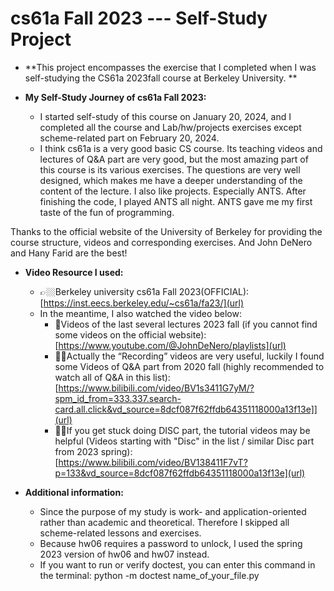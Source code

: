 # cs61a Fall 2023 --- Self-Study Project
- **This project encompasses the exercise that I completed when I was self-studying the CS61a 2023fall course at Berkeley University. **




- **My Self-Study Journey of cs61a Fall 2023:**
  - I started self-study of this course on January 20, 2024, and I completed all the course and Lab/hw/projects exercises except scheme-related part on February 20, 2024.
  - I think cs61a is a very good basic CS course. Its teaching videos and lectures of Q&A part are very good, but the most amazing part of this course is its various exercises. The questions are very well designed, which makes me have a deeper understanding of the content of the lecture. I also like projects. Especially ANTS. After finishing the code, I played ANTS all night. ANTS gave me my first taste of the fun of programming.

Thanks to the official website of the University of Berkeley for providing the course structure, videos and corresponding exercises. And John DeNero and Hany Farid are the best!

 
- **Video Resource I used:**
  - 👉🏼Berkeley university cs61a Fall 2023(OFFICIAL):[https://inst.eecs.berkeley.edu/~cs61a/fa23/](url)
  - In the meantime, I also watched the video below:
    - 🦾Videos of the last several lectures 2023 fall (if you cannot find some videos on the official website): [https://www.youtube.com/@JohnDeNero/playlists](url)
    - 👍🏼Actually the “Recording” videos are very useful, luckily I found some Videos of Q&A part from 2020 fall (highly recommended to watch all of Q&A in this list): [https://www.bilibili.com/video/BV1s3411G7yM/?spm_id_from=333.337.search-card.all.click&vd_source=8dcf087f62ffdb64351118000a13f13e]](url)
    - 🙏🏼If you get stuck doing DISC part, the tutorial videos may be helpful (Videos starting with "Disc" in the list / similar Disc part from 2023 spring): [https://www.bilibili.com/video/BV138411F7vT?p=133&vd_source=8dcf087f62ffdb64351118000a13f13e](url)


- **Additional information:**
  - Since the purpose of my study is work- and application-oriented rather than academic and theoretical. Therefore I skipped all scheme-related lessons and exercises.
  - Because hw06 requires a password to unlock, I used the spring 2023 version of hw06 and hw07 instead.
  - If you want to run or verify doctest, you can enter this command in the terminal:  python -m doctest name_of_your_file.py

  
  
